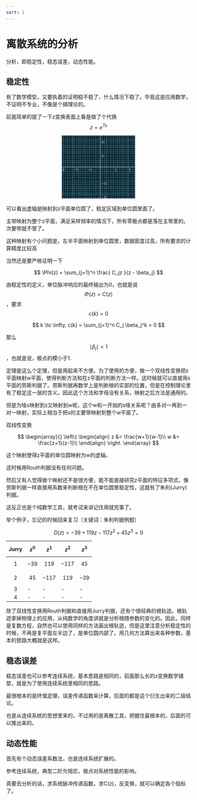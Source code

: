 ```yaml
---
sort: 2
---
```

# 离散系统的分析

分析，即稳定性，稳态误差，动态性能。

## 稳定性

有了数学模型，又要执着的证明稳不稳了、什么情况下稳了。毕竟这是应用数学，不证明不专业，不像是个搞理论的。

前面简单的提了一下z变换表面上看是做了个代换$$ z = e^{Ts} $$

<center>
    <img src="./images/z变换1.gif" width = 200>
</center>

可以看出虚轴是映射到z平面单位圆了，稳定区域到单位圆里面了。

主带映射为整个z平面，满足采样频率的情况下，所有零极点都是落在主带里的。次要带就不管了。

这种映射有个小问题是，左半平面映射到单位圆里，数据密度过高，所有要求的计算精度比较高

当然还是要严格证明一下

$$ \Phi(z) = \sum_{j=1}^n \frac{ C_jz }{z - \beta_j}   $$

由稳定性的定义，单位脉冲响应的最终输出为0，也就是说$$ \Phi(z) = C(z) $$，要求$$ c(k) = 0 $$

$$ k \to \infty, c(k) = \sum_{j=1}^n C_j \beta_j^k = 0 $$

那么$$ \mid \beta_j \mid < 1 $$，也就是说，极点的模小于1.

定理是这么个定理，但是用起来不方便。为了使用的方便，做一个双线性变换把z平面映射w平面，使得判断方法和在z平面的判断方法一样。这时候就可以直接用s平面的劳斯判据了。劳斯判据再数学上是判断根的实部的位置，但是在控制理论里有了稳定这一层的含义。因此这个方法和字母没有关系，映射之后方法是通用的。

但是为啥s映射到z又映射到w呢，这个w和一开始的s啥关系呢？由多对一再到一对一映射，实际上相当于把s的主要带映射到整个w平面了。

双线性变换

$$
\begin{array}{}
    \left\{
        \begin{align}
            z &= \frac{w+1}{w-1}\\
            w &= \frac{z+1}{z-1}\\
        \end{align}
    \right.
\end{array}
$$

这个映射使得z平面的单位圆映射为w的虚轴。

这时候用Routh判据没有任何问题。

然后又有人觉得做个映射还不是很方便，能不能直接研究z平面的特征多项式，像劳斯判据一样直接用系数来判断根在不在单位圆里稳定性，这就有了朱利(Jurry)判据。

这反正也是个纯数学工具，就考试来讲记住用就完事了。

举个例子，忘记的时候回来复习（关键词：朱利判据例题）

$$ D(z) = -39 + 119z -117z^2 + 45z^3 = 0 $$


|Jurry| $$ z^0 $$ | $$ z^1 $$ | $$ z^2 $$ | $$ z^3 $$ |
|:-:|-|-|-|-|
|1| $$ -39 $$ | $$ 119 $$ | $$ -117 $$ | $$ 45 $$ |
|2| $$ 45 $$ | $$ -117 $$ | $$ 119 $$ | $$ -39 $$ |
|3|-|-|-|-|
|4|-|-|-|-|



除了双线性变换用Routh判据和直接用Jurry判据，还有个很经典的根轨迹。根轨迹拿掉物理上的应用，从纯数学的角度讲就是分析根随参数的变化的。因此，同样是复数方程，自然也可以使用同样的方法画出根轨迹，但是这里注意分析稳定性的时候，不再是复平面左半边了，是单位圆内部了。用几何方法算出来各种参数，基本的思路大概就是这样。



## 稳态误差

稳态误差也可以参考连续系统，基本思路是相同的，前面那么长的z变换数学铺垫，就是为了使用连续系统里相同的思路。

最很根本的是终值定理，误差传递函数来计算，后面的都是这个衍生出来的二级结论。


也是从连续系统的思想里来的，不过用的是离散工具，把握住最根本的，后面的可以推出来的。



## 动态性能

首先有个动态误差系数法，也是连续系统扩展的。

参考连续系统，典型二阶欠阻尼，极点对系统性能的影响。


真要去分析的话，求系统脉冲传递函数，求C(z)，反变换，就可以确定各个指标了。







